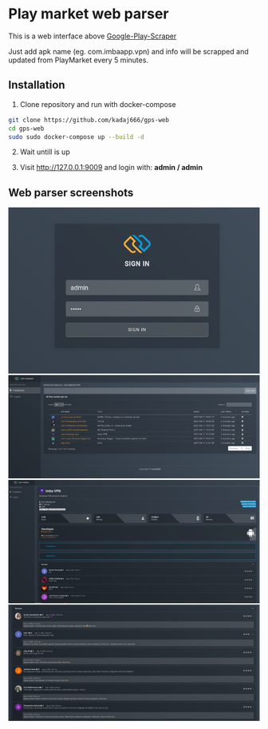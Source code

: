 Play market web parser
======
This is a web interface above [Google-Play-Scraper ](https://pypi.org/project/google-play-scraper/ "Google-Play-Scraper ")


Just add apk name (eg. com.imbaapp.vpn) and info will be scrapped and updated from PlayMarket every 5 minutes.

## Installation
1. Clone repository and run with docker-compose
```bash
git clone https://github.com/kadaj666/gps-web
cd gps-web
sudo sudo docker-compose up --build -d
```
2. Wait untill is up

3. Visit http://127.0.0.1:9009 and login with: **admin / admin**



## Web parser screenshots
![screenshot](screenshots/login.png)
![screenshot](screenshots/main.png)
![screenshot](screenshots/details.png)
![screenshot](screenshots/reviews.png)
